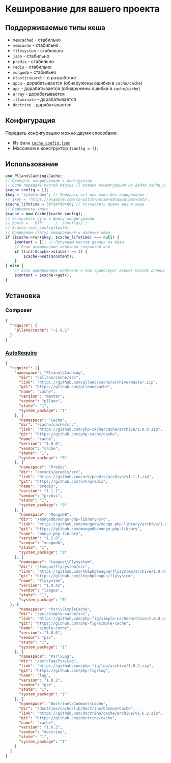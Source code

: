 # Кеширование для вашего проекта
## Поддерживаемые типы кеша
- `memcached` - стабильно
- `memcache` - стабильно
- `filesystem` - стабильно
- `json` - стабильно
- `predis` - стабильно
- `redis` - стабильно
- `mongodb` - стабильно
- `elasticsearch` - в разработке
- `apcu` - дорабатывается (обнаружены ошибки в `cache/cache`)
- `apc` - дорабатывается (обнаружены ошибки в `cache/cache`)
- `array` - дорабатывается
- `illuminate` - дорабатывается
- `doctrine` - дорабатывается
## Конфигурация
Передать конфигурацию можно двумя способами:
- Из фала [`cache_config.json`](https://github.com/pllano/cache/blob/master/src/cache_config.json)
- Массивом в конструктор `$config = [];`
## Использование
```php
use Pllano\Caching\Cache;
// Передать конфигурацию в конструктор
// Если передать пустой массив [] возмет конфигурацию из файла cache_config.json
$cache_config = [];
$key = 'site/index'; // Передать url или ключ без кодирования
// $key = 'https://example.com/to/patch?param=data&params=data';
$cache_lifetime = 30*24*60*60; // Установить время жизни кеша
// Подключить класс
$cache = new Cache($cache_config);
// Установить путь к файлу конфигурации
// $path = __DIR__ . '/../configs/';
// $cache->set_config($path);
// Проверяем статус кеширования и наличие кеша
if ($cache->run($key, $cache_lifetime) === null) {
    $content = []; // Получаем массив данных из базы
    // Если кеширование включено сохраняем кеш
    if ((int)$cache->state() == 1) {
        $cache->set($content);
    }
} else {
    // Если кеширование включено и кеш существует вернет массив данных из кеша
    $content = $cache->get();
}
```
## Установка
### Composer
```json
{
  "require": {
    "pllano/cache": "~1.0.1"
  }
}
```
### [AutoRequire](https://github.com/pllano/auto-require)
```json
{
  "require": [{
    "namespace": "Pllano\\Caching",
      "dir": "/pllano/cache/src",
      "link": "https://github.com/pllano/cache/archive/master.zip",
      "git": "https://github.com/pllano/cache",
      "name": "cache",
      "version": "master",
      "vendor": "pllano",
      "state": "1",
      "system_package": "1"
    }, {
      "namespace": "Cache",
      "dir": "/cache/cache/src",
      "link": "https://github.com/php-cache/cache/archive/1.0.0.zip",
      "git": "https://github.com/php-cache/cache",
      "name": "cache",
      "version": "1.0.0",
      "vendor": "cache",
      "state": "1",
      "system_package": "0"
    }, {
      "namespace": "Predis",
      "dir": "/predis/predis/src",
      "link": "https://github.com/nrk/predis/archive/v1.1.1.zip",
      "git": "https://github.com/nrk/predis",
      "name": "predis",
      "version": "1.1.1",
      "vendor": "predis",
      "state": "1",
      "system_package": "0"
    }, {
      "namespace": "MongoDB",
      "dir": "/mongodb/mongo-php-library/src",
      "link": "https://github.com/mongodb/mongo-php-library/archive/1.2.0.zip",
      "git": "https://github.com/mongodb/mongo-php-library",
      "name": "mongo-php-library",
      "version": "1.2.0",
      "vendor": "mongodb",
      "state": "1",
      "system_package": "0"
    }, {
      "namespace": "League\\Flysystem",
      "dir": "/league/flysystem/src",
      "link": "https://github.com/thephpleague/flysystem/archive/1.0.42.zip",
      "git": "https://github.com/thephpleague/flysystem",
      "name": "flysystem",
      "version": "1.0.42",
      "vendor": "league",
      "state": "1",
      "system_package": "0"
  }, {
      "namespace": "Psr\\SimpleCache",
      "dir": "/psr/simple-cache/src",
      "link": "https://github.com/php-fig/simple-cache/archive/1.0.0.zip",
      "git": "https://github.com/php-fig/simple-cache",
      "name": "simple-cache",
      "version": "1.0.0",
      "vendor": "psr",
      "state": "1",
      "system_package": "1"
    }, {
      "namespace": "Psr\\Log",
      "dir": "/psr/log/Psr/Log",
      "link": "https://github.com/php-fig/log/archive/1.0.2.zip",
      "git": "https://github.com/php-fig/log",
      "name": "log",
      "version": "1.0.2",
      "vendor": "psr",
      "state": "1",
      "system_package": "1"
    }, {
      "namespace": "Doctrine\\Common\\Cache",
      "dir": "/doctrine/cache/lib/Doctrine/Common/Cache",
      "link": "https://github.com/doctrine/cache/archive/v1.6.2.zip",
      "git": "https://github.com/doctrine/cache",
      "name": "cache",
      "version": "1.6.2",
      "vendor": "doctrine",
      "state": "1",
      "system_package": "1"
    }
  ]
}
```
